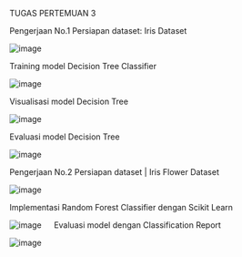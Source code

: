 TUGAS PERTEMUAN 3

Pengerjaan No.1
Persiapan dataset: Iris Dataset

![image](https://github.com/user-attachments/assets/0ea23b24-c0d4-4feb-808f-273e3eb762a2)
 
Training model Decision Tree Classifier

![image](https://github.com/user-attachments/assets/5427ff2c-0320-41f9-b744-2b3c4f0fac75)

Visualisasi model Decision Tree

![image](https://github.com/user-attachments/assets/83e6bdca-c628-482e-bca6-6730f217fde0)
 
Evaluasi model Decision Tree

![image](https://github.com/user-attachments/assets/71f35ed1-e455-4b32-bc95-eded21716328)
 
Pengerjaan No.2
Persiapan dataset | Iris Flower Dataset

![image](https://github.com/user-attachments/assets/2cea3545-7c96-4656-adfa-2dd56960e614)
 
Implementasi Random Forest Classifier dengan Scikit Learn

![image](https://github.com/user-attachments/assets/3e6373f9-4702-4162-8893-b623ae85fa72)
 
Evaluasi model  dengan Classification Report

![image](https://github.com/user-attachments/assets/3f0de58c-5efd-4e4f-9732-56a9e6136815)
 

